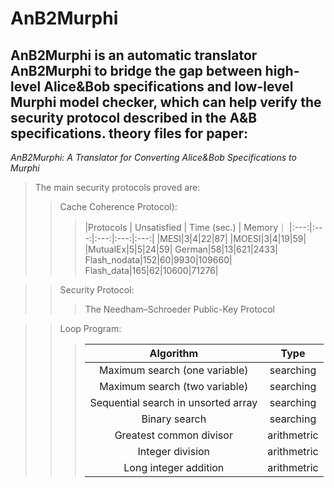 AnB2Murphi
====
AnB2Murphi is an automatic translator AnB2Murphi to bridge the gap between high-level Alice&Bob specifications and low-level Murphi model checker, which can help verify the security protocol described in the A&B specifications.
theory files for paper:<br>
---
*AnB2Murphi: A Translator for Converting Alice\&Bob Specifications to Murphi*<br>
>The main security protocols proved are:<br>
>>Cache Coherence Protocol):<br>
>>>|Protocols | Unsatisfied  | Time (sec.) | Memory｜
>>>|:---:|:---:|:---:|:---:|:---:|
>>>|MESI|3|4|22|87|
>>>|MOESI|3|4|19|59|
>>>|MutualEx|5|5|24|59|
>>>German|58|13|621|2433|
>>>Flash_nodata|152|60|9930|109660|
>>>Flash_data|165|62|10600|71276|

>>Security Protocol:<br>
>>>The Needham–Schroeder Public-Key Protocol<br>

>>Loop Program:<br>
>>>|Algorithm|Type|
>>>|:---:|:---:|
>>>|Maximum search (one variable)| searching|
>>>|Maximum search (two variable)| searching|
>>>|Sequential search in unsorted array| searching|
>>>|Binary search|searching
>>>|Greatest common divisor|arithmetric|
>>>|Integer division|arithmetric|
>>>|Long integer addition|arithmetric|
